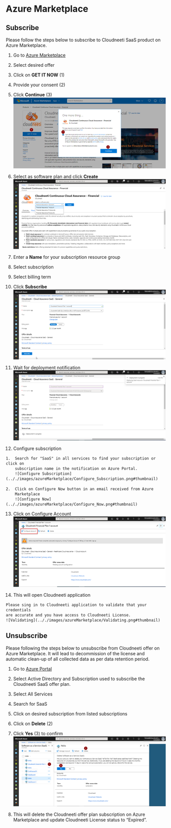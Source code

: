 Azure Marketplace
=================

Subscribe
---------

Please follow the steps below to subscribe to Cloudneeti SaaS product on Azure
Marketplace.

1.  Go to [Azure Marketplace](https://azuremarketplace.microsoft.com/en-us/marketplace/apps?filters=saas&search=clouneeti&page=1)

2.  Select desired offer

3.  Click on **GET IT NOW** (1)

4.  Provide your consent (2)

5.  Click **Continue** (3)
	![Azure Marketplace](.././images/azureMarketplace/Azure_Marketplace.png#thumbnail)

6.  Select as software plan and click **Create**
	![Azure Marketplace](.././images/azureMarketplace/Software_Plan.png#thumbnail)

7.  Enter a **Name** for your subscription resource group

8.  Select subscription

9.  Select billing term

10.  Click **Subscribe**
	![Subscribe](.././images/azureMarketplace/Subscribe.png#thumbnail)

11.  Wait for deployment notification
    ![Deployment Notification](.././images/azureMarketplace/Deployment_Notification.png#thumbnail)

12.  Configure subscription

    1.  Search for "SaaS" in all services to find your subscription or click on
        subscription name in the notification on Azure Portal.
        ![Configure Subscription](.././images/azureMarketplace/Configure_Subscription.png#thumbnail)

    2.  Click on Configure Now button in an email received from Azure
        Marketplace
		![Configure Now](.././images/azureMarketplace/Configure_Now.png#thumbnail)

13.  Click on Configure Account
    ![Configure Account](.././images/azureMarketplace/Configure_Account.png#thumbnail)

14.  This will open Cloudneeti application

    Please sing in to Cloudneeti application to validate that your credentials
    are accurate and you have access to Cloudneeti License.
	![Validating](.././images/azureMarketplace/Validating.png#thumbnail)

Unsubscribe
-----------

Please following the steps below to unsubscribe from Cloudneeti offer on Azure
Marketplace. It will lead to decommission of the license and automatic clean-up
of all collected data as per data retention period.

1.  Go to [Azure Portal](https://portal.azure.com/)

2.  Select Active Directory and Subscription used to subscribe the Cloudneeti
    SaaS offer plan.

3.  Select All Services

4.  Search for SaaS

5.  Click on desired subscription from listed subscriptions

6.  Click on **Delete** (2)

7.  Click **Yes** (3) to confirm
    ![Unsubscribe](.././images/azureMarketplace/Azure_Portal.png#thumbnail)

8.  This will delete the Cloudneeti offer plan subscription on Azure Marketplace
    and update Cloudneeti License status to “Expired”.
